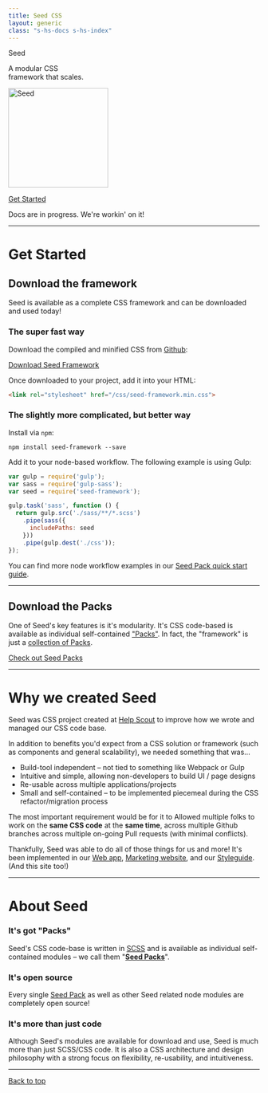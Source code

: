 ```yaml
---
title: Seed CSS
layout: generic
class: "s-hs-docs s-hs-index"
---
```


<div class="tx-center u-mrg-v-10 u-pad-t-5">
  <div class="tx-h4 tx-600">Seed</div>
  <div class="o-col-10@md o-col-offset-1@md">
    <p class="tx-h1 tx-300 tx-lh-heading">
      A modular CSS<br>framework that scales.
    </p>
  </div>
  <p class="tx-center u-mrg-b-5">
    <img src="/seed/images/seed.png" title="Seed" alt="Seed" width="200">
  </p>
  <p>
    <a href="#get-started" class="c-button c-button--lg">Get Started</a>
  </p>
  <p class="t-tx-charcoal-200">
    Docs are in progress. We're workin' on it!
  </p>
</div>



---



# Get Started

## Download the framework

Seed is available as a complete CSS framework and can be downloaded and used today!



### The super fast way

Download the compiled and minified CSS from [Github](https://github.com/helpscout/seed-framework):

<a href="https://github.com/helpscout/seed-framework/tree/master/dist" target="_blank" class="c-button">Download Seed Framework</a>

Once downloaded to your project, add it into your HTML:

```html
<link rel="stylesheet" href="/css/seed-framework.min.css">
```



### The slightly more complicated, but better way

Install via `npm`:

```shell
npm install seed-framework --save
```

Add it to your node-based workflow. The following example is using Gulp:


```javascript
var gulp = require('gulp');
var sass = require('gulp-sass');
var seed = require('seed-framework');

gulp.task('sass', function () {
  return gulp.src('./sass/**/*.scss')
    .pipe(sass({
      includePaths: seed
    }))
    .pipe(gulp.dest('./css'));
});
```

You can find more node workflow examples in our [Seed Pack quick start guide](/seed/guides/quick-start/seed-packs/#include).



---



## Download the Packs

One of Seed's key features is it's modularity. It's CSS code-based is available as individual self-contained ["Packs"](/seed/packs). In fact, the "framework" is just a [collection of Packs](https://github.com/helpscout/seed-framework/blob/master/package.json#L51).

<a href="/seed/packs" class="c-button">Check out Seed Packs</a>



---



# Why we created Seed

<p class="tx-lead">
Seed was CSS project created at <a href="https://helpscout.com" target="_blank">Help Scout</a> to improve how we wrote and managed our CSS code base.</P>

In addition to benefits you'd expect from a CSS solution or framework (such as components and general scalability), we needed something that was…

* Build-tool independent – not tied to something like Webpack or Gulp
* Intuitive and simple, allowing non-developers to build UI / page designs
* Re-usable across multiple applications/projects
* Small and self-contained – to be implemented piecemeal during the CSS refactor/migration process

The most important requirement would be for it to Allowed multiple folks to work on the **same CSS code** at the **same time**, across multiple Github branches across multiple on-going Pull requests (with minimal conflicts).


Thankfully, Seed was able to do all of those things for us and more! It's been implemented in our [Web app](https://secure.helpscout.net/), [Marketing website](https://helpscout.com), and our [Styleguide](https://style.helpscout.com). (And this site too!)



---



# About Seed


### It's got "Packs"

Seed's CSS code-base is written in [SCSS](http://sass-lang.com/) and is available as individual self-contained modules – we call them "[**Seed Packs**](/seed/packs/)".


### It's open source

Every single [Seed Pack](/seed/packs) as well as other Seed related node modules are completely open source!


### It's more than just code

Although Seed's modules are available for download and use, Seed is much more than just SCSS/CSS code. It is also a CSS architecture and design philosophy with a strong focus on flexibility, re-usability, and intuitiveness.




<div class="u-pad-v-5 u-mrg-b-3">
  <hr class="u-mrg-t-8">

  <div class="tx-right">
    <a href="#" class="t-tx-charcoal-200">Back to top</a>
  </div>
</div>
